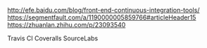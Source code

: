 http://efe.baidu.com/blog/front-end-continuous-integration-tools/
https://segmentfault.com/a/1190000005859766#articleHeader15
https://zhuanlan.zhihu.com/p/23093540

Travis CI
Coveralls
SourceLabs